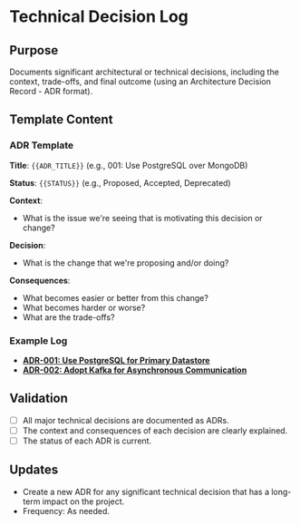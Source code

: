 # Technical Decision Log

## Purpose
Documents significant architectural or technical decisions, including the context, trade-offs, and final outcome (using an Architecture Decision Record - ADR format).

## Template Content

### ADR Template

**Title**: `{{ADR_TITLE}}` (e.g., 001: Use PostgreSQL over MongoDB)

**Status**: `{{STATUS}}` (e.g., Proposed, Accepted, Deprecated)

**Context**:
- What is the issue we're seeing that is motivating this decision or change?

**Decision**:
- What is the change that we're proposing and/or doing?

**Consequences**:
- What becomes easier or better from this change?
- What becomes harder or worse?
- What are the trade-offs?

### Example Log
- **[ADR-001: Use PostgreSQL for Primary Datastore](link/to/adr-001.md)**
- **[ADR-002: Adopt Kafka for Asynchronous Communication](link/to/adr-002.md)**

## Validation
- [ ] All major technical decisions are documented as ADRs.
- [ ] The context and consequences of each decision are clearly explained.
- [ ] The status of each ADR is current.

## Updates
- Create a new ADR for any significant technical decision that has a long-term impact on the project.
- Frequency: As needed.
